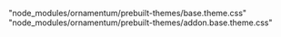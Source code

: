 "node_modules/ornamentum/prebuilt-themes/base.theme.css"
"node_modules/ornamentum/prebuilt-themes/addon.base.theme.css"
